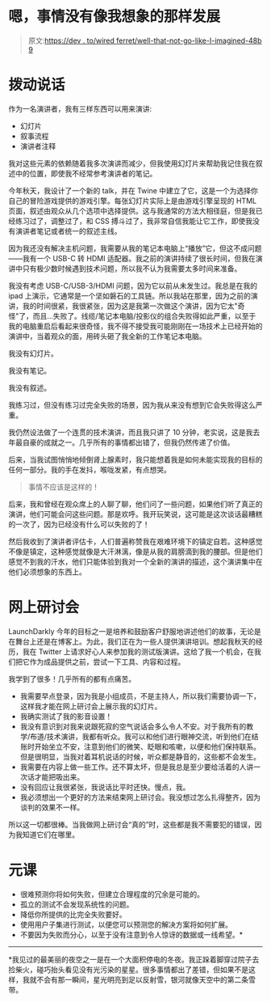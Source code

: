 # 嗯，事情没有像我想象的那样发展

> 原文:[https://dev . to/wired ferret/well-that-not-go-like-I-imagined-48b 9](https://dev.to/wiredferret/well-that-didnt-go-like-i-imagined-48b9)

# [](#the-toggle-talk)拨动说话

作为一名演讲者，我有三样东西可以用来演讲:

*   幻灯片
*   叙事流程
*   演讲者注释

我对这些元素的依赖随着我多次演讲而减少，但我使用幻灯片来帮助我记住我在叙述中的位置，即使我不经常参考演讲者的笔记。

今年秋天，我设计了一个新的 talk，并在 Twine 中建立了它，这是一个为选择你自己的冒险游戏提供的游戏引擎。每张幻灯片实际上是由游戏引擎呈现的 HTML 页面，叙述由观众从几个选项中选择提供。这与我通常的方法大相径庭，但是我已经练习过了，调整过了，和 CSS 搏斗过了，我非常自信我能让它工作，即使我没有演讲者笔记或者统一的叙述主线。

因为我还没有解决主机问题，我需要从我的笔记本电脑上“播放”它，但这不成问题——我有一个 USB-C 转 HDMI 适配器。我之前的演讲持续了很长时间，但我在演讲中只有极少数时候遇到技术问题，所以我不认为我需要太多时间来准备。

我没有考虑 USB-C/USB-3/HDMI 问题，因为它以前从未发生过。我总是在我的 ipad 上演示，它通常是一个坚如磐石的工具链。所以我站在那里，因为之前的演讲，我的时间很紧，我很紧张，因为这是我第一次做这个演讲，因为它太"奇怪"了，而且…失败了。线缆/笔记本电脑/投影仪的组合失败得如此严重，以至于我的电脑重启后看起来很奇怪，我不得不接受我可能刚刚在一场技术上已经开始的演讲中，当着观众的面，用砖头砸了我全新的工作笔记本电脑。

我没有幻灯片。

我没有笔记。

我没有叙述。

我练习过，但没有练习过完全失败的场景，因为我从来没有想到它会失败得这么严重。

我仍然设法做了一个连贯的技术演讲，而且我只讲了 10 分钟，老实说，这是我去年最自豪的成就之一。几乎所有的事情都出错了，但我仍然传递了价值。

后来，当我试图悄悄地倾倒肾上腺素时，我只能想着我是如何未能实现我的目标的任何一部分。我的手在发抖，喉咙发紧，有点想哭。

> 事情不应该是这样的！

后来，我和曾经在观众席上的人聊了聊，他们问了一些问题，如果他们听了真正的演讲，他们可能会问这些问题。那是欢呼。我开玩笑说，这可能是这次谈话最糟糕的一次了，因为已经没有什么可以失败的了！

然后我收到了演讲者评估卡，人们普遍称赞我在艰难环境下的镇定自若。这种感觉不像是镇定，这种感觉就像是大汗淋漓，像是从我的肩膀滴到我的腰部。但是他们感觉不到我的汗水，他们只能体验到我对一个全新的演讲的描述，这个演讲集中在他们必须想象的东西上。

# [](#the-webinar)网上研讨会

LaunchDarkly 今年的目标之一是培养和鼓励客户舒服地讲述他们的故事，无论是在舞台上还是在博客上。为此，我们正在为一些人提供演讲培训。想起我秋天的经历，我在 Twitter 上请求好心人来参加我的测试版演讲。这给了我一个机会，在我们把它作为成品提供之前，尝试一下工具、内容和过程。

我学到了很多！几乎所有的都有点痛苦。

*   我需要早点登录，因为我是小组成员，不是主持人，所以我们需要协调一下，这样我才能在网上研讨会上展示我的幻灯片。
*   我确实测试了我的影音设置！
*   我没有意识到对我来说跟死寂的空气说话会多么令人不安。对于我所有的教学/布道/技术演讲，我都有听众。我可以和他们进行眼神交流，听到他们在结账时开始坐立不安，注意到他们的微笑、眨眼和咳嗽，以便和他们保持联系。但是很明显，当我对着耳机说话的时候，听众都是静音的，这些都不会发生。
*   我需要在内容上做一些工作。还不算太坏，但是我总是至少要给活着的人讲一次话才能把吸出来。
*   没有回应让我很紧张，我说话比平时还快。慢点，我。
*   我必须想出一个更好的方法来结束网上研讨会。我没想过怎么扎得整齐，因为谈判的效果不一样。

所以这一切都很棒。当我做网上研讨会“真的”时，这些都是我不需要犯的错误，因为我知道它们在哪里。

# [](#the-metalessons)元课

*   很难预测你将如何失败，但建立合理程度的冗余是可能的。
*   孤立的测试不会发现系统性的问题。
*   降低你所提供的比完全失败要好。
*   使用用户子集进行测试，以便您可以预测您的解决方案将如何扩展。
*   不要因为失败而分心，以至于没有注意到令人惊讶的数据或一线希望。*

* * *

*我见过的最美丽的夜空之一是在一个大面积停电的冬夜。我正跺着脚穿过院子去捡柴火，碰巧抬头看见没有光污染的星星。很多事情都出了差错，但如果不是这样，我就不会有那一瞬间，星光明亮到足以反射雪，银河就像天空中的第二条雪带。